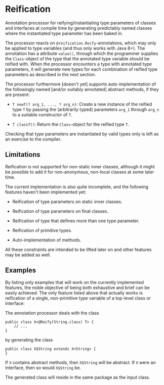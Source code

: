# Reification

Annotation processor for reifying/instantiating type parameters of classes and interfaces at compile time by generating
predictably named classes where the instantiated type parameter has been baked in.

The processor reacts on `@reification.Reify`-annotations, which may only be applied to type variables (and thus only
works with Java 8+). The annotation has a attribute `value()`, through which the programmer supplies the `Class`-object
of the type that the annotated type variable should be reified with. When the processor encounters a type with annotated
type parameters, it will generate new types for each combination of reified type parameters as described in the next
section.

The processor furthermore [doesn't yet] supports auto-implementation of the followingly named [and/or suitably annotated]
abstract methods, if they are present:

*   `T newT(? arg_1, ..., ? arg_n)`: Create a new instance of the reified type `T` by passing the (arbitrarily typed)
    parameters `arg_1` through `arg_n` to a suitable constructor of `T`.

*   `T classT()`: Return the `Class`-object for the reified type `T`.

Checking that type parameters are instantiated by valid types only is left as an exercise to the compiler.

## Limitations

Reification is not supported for non-static inner classes, although it might be possible to add it for non-anonymous,
non-local classes at some later time.

The current implementation is also quite incomplete, and the following features haven't been implemented yet:

* Reification of type parameters on static inner classes.

* Reification of type parameters on final classes.

* Reification of type that defines more than one type parameter.

* Reification of primitive types.

* Auto-implementation of methods.

All these constraints are intended to be lifted later on and other features may be added as well.

## Examples

By listing only examples that will work on the currently implemented features, the noble objective of being both
exhaustive and brief can be easily achieved. The only feature listed above that actually works is reification of a
single, non-primitive type variable of a top-level class or interface:

The annotation processor deals with the class

    public class X<@Reify(String.class) T> {
        // ...
    }

by generating the class

    public class X$String extends X<String> {
    }

If `X` contains abstract methods, then `X$String` will be abstract. If `X` were an interface, then so would `X$String`
be.

The generated class will reside in the same package as the input class. 

